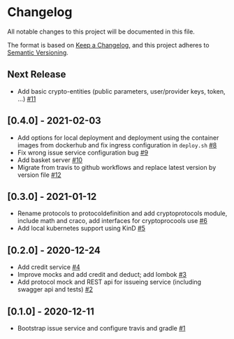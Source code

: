 # Changelog
All notable changes to this project will be documented in this file.

The format is based on [Keep a Changelog](https://keepachangelog.com/en/1.0.0/),
and this project adheres to [Semantic Versioning](https://semver.org/spec/v2.0.0.html).

## Next Release
 - Add basic crypto-entities (public parameters, user/provider keys, token, ...) [#11](https://github.com/upbcuk/incentive-services/pull/11)

## [0.4.0] - 2021-02-03
 - Add options for local deployment and deployment using the container images from dockerhub and fix ingress configuration in `deploy.sh` [#8](https://github.com/upbcuk/incentive-services/pull/8)
 - Fix wrong issue service configuration bug [#9](https://github.com/upbcuk/incentive-services/pull/9)
 - Add basket server [#10](https://github.com/upbcuk/incentive-services/pull/10)
 - Migrate from travis to github workflows and replace latest version by version file [#12](https://github.com/upbcuk/incentive-services/pull/12)

## [0.3.0] - 2021-01-12
 - Rename protocols to protocoldefinition and add cryptoprotocols module, include math and craco, add interfaces for cryptoprocools use [#6](https://github.com/upbcuk/incentive-services/pull/6)
 - Add local kubernetes support using KinD [#5](https://github.com/upbcuk/incentive-services/pull/5)

## [0.2.0] - 2020-12-24
 - Add credit service [#4](https://github.com/upbcuk/incentive-services/pull/4)
 - Improve mocks and add credit and deduct; add lombok [#3](https://github.com/upbcuk/incentive-services/pull/3)
 - Add protocol mock and REST api for issueing service (including swagger api and tests) [#2](https://github.com/upbcuk/incentive-services/pull/2)

## [0.1.0] - 2020-12-11
 - Bootstrap issue service and configure travis and gradle [#1](https://github.com/upbcuk/incentive-services/pull/1)
